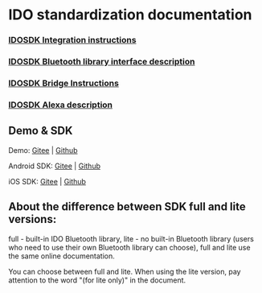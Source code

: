# IDO standardization documentation


### [IDOSDK Integration instructions](doc/IDOSDK.md)

### [IDOSDK Bluetooth library interface description](doc/IDOBluetooth.md)

### [IDOSDK Bridge Instructions](doc/IDOBridge.md)

### [IDOSDK Alexa description](doc/IDOAlexa.md)



## Demo & SDK

Demo: [Gitee](https://gitee.com/idoosmart/Native_Demo) | [Github](https://github.com/idoosmart/Native_Demo)

Android SDK: [Gitee](https://gitee.com/idoosmart/android_sdk) | [Github](https://github.com/idoosmart/android_sdk)

iOS SDK: [Gitee](https://gitee.com/idoosmart/Native_Demo/blob/main/example_ios/IDODemo/Podfile) | [Github](https://github.com/idoosmart/Native_Demo/blob/main/example_ios/IDODemo/Podfile)



## About the difference between SDK full and lite versions:

full - built-in IDO Bluetooth library, lite - no built-in Bluetooth library (users who need to use their own Bluetooth library can choose), full and lite use the same online documentation.

You can choose between full and lite. When using the lite version, pay attention to the word "(for lite only)" in the document.